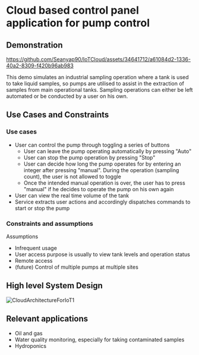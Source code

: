 <h1>Cloud based control panel application for pump control</h1>

<h2>Demonstration</h2>

https://github.com/Seanyap90/IoTCloud/assets/34641712/a61084d2-1336-40a2-8309-f420b96ab983

This demo simulates an industrial sampling operation where a tank is used to take liquid samples, so pumps are utilised to assist in the extraction of samples from main operational tanks.  Sampling operations can either be left automated or be conducted by a user on his own.

<h2>Use Cases and Constraints</h2>

<h3>Use cases</h3>

- User can control the pump through toggling a series of buttons
   - User can leave the pump operating automatically by pressing "Auto"
   - User can stop the pump operation by pressing "Stop"
   - User can decide how long the pump operates for by entering an integer after pressing "manual".  During the operation (sampling count), the user is not allowed to toggle
   - Once the intended manual operation is over, the user has to press "manual" if he decides to operate the pump on his own again
- User can view the real time volume of the tank
- Service extracts user actions and accordingly dispatches commands to start or stop the pump

<h3>Constraints and assumptions</h3>

<p>Assumptions</p>

- Infrequent usage
- User access purpose is usually to view tank levels and operation status
- Remote access
- (future) Control of multiple pumps at multiple sites

<h2>High level System Design</h2>

![CloudArchitectureForIoT1](https://github.com/Seanyap90/IoTCloud/assets/34641712/f0b85f3a-7c2d-43d8-b2aa-5ffb8aa03b07)

<h2>Relevant applications</h2>

- Oil and gas
- Water quality monitoring, especially for taking contaminated samples
- Hydroponics
